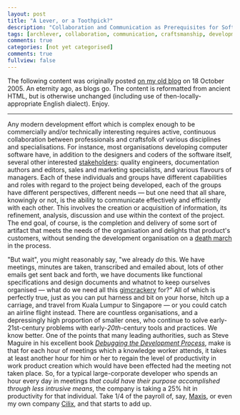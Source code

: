 ```yaml
---
layout: post
title: "A Lever, or a Toothpick?"
description: "Collaboration and Communication as Prerequisites for Software Success. Originally posted on old &quot;Archimedes' Lever&;quot; blog."
tags: [archlever, collaboration, communication, craftsmanship, development, open standards, quality]
comments: true
categories: [not yet categorised]
comments: true
fullview: false
---
```



The following content was originally posted [on my old blog](http://archlever.blogspot.com/2005/10/lever-that-rocks-our-world.html) on 18 October 2005. An eternity ago, as blogs go. The content is reformatted from ancient HTML, but is otherwise unchanged (including use of then-locally-appropriate English dialect). Enjoy.

----


Any modern development effort which is complex enough to be commercially and/or technically interesting requires active, continuous collaboration between professionals and craftsfolk of various disciplines and specialisations. For instance, most organisations developing computer software have, in addition to the designers and coders of the software itself, several other interested [stakeholders](http://en.wikipedia.org/wiki/Stakeholder): quality engineers, documentation authors and editors, sales and marketing specialists, and various flavours of managers. Each of these individuals and groups have different capabilities and roles with regard to the project being developed, each of the groups have different perspectives, different needs &mdash; but one need that all share, knowingly or not, is the ability to communicate effectively and efficiently with each other. This involves the creation or acquisition of information, its refinement, analysis, discussion and use within the context of the project. The end goal, of course, is the completion and delivery of some sort of artifact that meets the needs of the organisation and delights that product's customers, without sending the development organisation on a [death march](http://en.wikipedia.org/wiki/Death_march_%28software_development%29) in the process.

"But wait", you might reasonably say, "we already *do* this. We have meetings, minutes are taken, transcribed and emailed about, lots of other emails get sent back and forth, we have documents like functional specifications and design documents and whatnot to keep ourselves organised &mdash; what do we need all this [gimcrackery](http://www.m-w.com/cgi-bin/dictionary?book=Dictionary&va=gimcrackery&x=0&y=0) for?" All of which is perfectly true, just as you can put harness and bit on your horse, hitch up a carriage, and travel from Kuala Lumpur to Singapore &mdash; or you could catch an airline flight instead. There are countless organisations, and a depressingly high proportion of smaller ones, who continue to solve early-21st-century problems with early-*20th*-century tools and practices. We know better. One of the points that many leading authorities, such as Steve Maguire in his excellent book [*Debugging the Development Process*](http://www.amazon.com/exec/obidos/tg/detail/-/1556156502/qid=1129568948/sr=8-1/ref=sr_8_xs_ap_i1_xgl14/104-3307285-4629533?v=glance&s=books&n=507846), make is that for each hour of meetings which a knowledge worker attends, it takes at least another hour for him or her to regain the level of productivity in work product creation which would have been effected had the meeting not taken place. So, for a typical large-corporate developer who spends an hour every day in meetings *that could have their purpose accomplished through less intrusive means*, the company is taking a 25% hit in productivity for that individual. Take 1/4 of the payroll of, say, [Maxis](http://www.maxis.com.my), or even my own company [Cilix](http://www.cilix.org), and that starts to add up.
